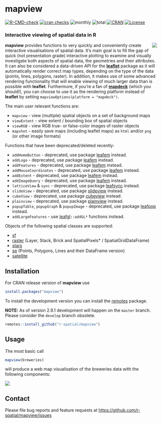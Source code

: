 
# mapview

<!-- badges: start -->

[![R-CMD-check](https://github.com/r-spatial/mapview/actions/workflows/R-CMD-check.yaml/badge.svg)](https://github.com/r-spatial/mapview/actions/workflows/R-CMD-check.yaml)
[![cran
checks](https://badges.cranchecks.info/worst/mapview.svg)](https://cran.r-project.org/web/checks/check_results_mapview.html)
![monthly](https://cranlogs.r-pkg.org/badges/mapview)
![total](https://cranlogs.r-pkg.org/badges/grand-total/mapview)
[![CRAN](https://www.r-pkg.org/badges/version/mapview?color=009999)](https://cran.r-project.org/package=mapview)
[![License](https://img.shields.io/badge/license-GPL%20%28%3E=%203%29-lightgrey.svg?style=flat)](https://www.gnu.org/licenses/gpl-3.0.html)
<!-- badges: end -->

### Interactive viewing of spatial data in R

<a href="https://github.com/tim-salabim/mvl"><img align="right" src="https://github.com/tim-salabim/mvl/blob/cstriestohelp/imagery/animated/box_anim.gif?raw=true" /></a>

**mapview** provides functions to very quickly and conveniently create
interactive visualisations of spatial data. It’s main goal is to fill
the gap of quick (not presentation grade) interactive plotting to
examine and visually investigate both aspects of spatial data, the
geometries and their attributes. It can also be considered a data-driven
API for the [**leaflet**](https://cran.r-project.org/package=leaflet)
package as it will automatically render correct map types, depending on
the type of the data (points, lines, polygons, raster). In addition, it
makes use of some advanced rendering functionality that will enable
viewing of much larger data than is possible with **leaflet**.
Furthermore, if you’re a fan of
[**mapdeck**](https://cran.r-project.org/package=mapdeck) (which you
should!), you can choose to use it as the rendering platform instead of
**leaflet** by setting `mapviewOptions(platform = "mapdeck")`.

The main user relevant functions are:

- `mapview` - view (multiple) spatial objects on a set of background
  maps
- `viewExtent` - view extent / bounding box of spatial objects
- `viewRGB` - view RGB true- or false-color images of raster objects
- `mapshot` - easily save maps (including leaflet maps) as `html` and/or
  `png` (or other image formats)

Functions that have been deprecated/deleted recently:

- `addHomeButton` - deprecated, use package
  [leafem](https://CRAN.R-project.org/package=leafem) instead.
- `addLogo` - deprecated, use package
  [leafem](https://CRAN.R-project.org/package=leafem) instead.
- `addFeatures` - deprecated, use package
  [leafem](https://CRAN.R-project.org/package=leafem) instead.
- `addMouseCoordinates` - deprecated, use package
  [leafem](https://CRAN.R-project.org/package=leafem) instead.
- `addExtent` - deprecated, use package
  [leafem](https://CRAN.R-project.org/package=leafem) instead.
- `addImageQuery` - deprecated, use package
  [leafem](https://CRAN.R-project.org/package=leafem) instead.
- `latticeView` & `sync` - deprecated, use package
  [leafsync](https://CRAN.R-project.org/package=leafsync) instead.
- `slideView` - deprecated, use package
  [slideview](https://CRAN.R-project.org/package=slideview) instead.
- `cubeView` - deprecated, use package
  [cubeview](https://CRAN.R-project.org/package=cubeview) instead.
- `plainview` - deprecated, use package
  [plainview](https://CRAN.R-project.org/package=plainview) instead.
- `popupTable`, `popupGraph` & `popupImage` - deprecated, use package
  [leafpop](https://CRAN.R-project.org/package=leafpop) instead.
- `addLargeFeatures` - use
  [leafgl](https://CRAN.R-project.org/package=leafgl)`::addGL*`
  functions instead.

Objects of the following spatial classes are supported:

- [sf](https://cran.r-project.org/package=sf)
- [raster](https://cran.r-project.org/package=raster) (Layer, Stack,
  Brick and SpatialPixels\* / SpatialGridDataFrame)
- [stars](https://cran.r-project.org/package=stars)
- [sp](https://cran.r-project.org/package=sp) (Points, Polygons, Lines
  and their DataFrame version)
- [satellite](https://cran.r-project.org/package=satellite)

## Installation

For CRAN release version of **mapview** use

``` r
install.packages("mapview")
```

To install the development version you can install the
[remotes](https://cran.r-project.org/package=remotes) package.

**NOTE:** As of version 2.9.1 development will happen on the `master`
branch. Please consider the `develop` branch obsolete.

``` r
remotes::install_github("r-spatial/mapview")
```

## Usage

The most basic call

``` r
mapview(breweries)
```

will produce a web map visualisation of the breweries data with the
following components:

![](man/figures/basic_small.png)

## Contact

Please file bug reports and feature requests at
<https://github.com/r-spatial/mapview/issues>
